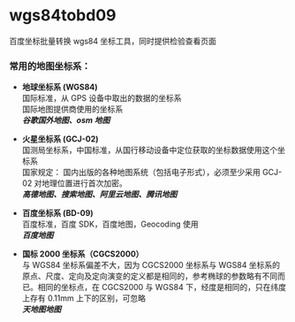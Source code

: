 # wgs84tobd09

百度坐标批量转换 wgs84 坐标工具，同时提供检验查看页面

### 常用的地图坐标系：

- **地球坐标系 (WGS84)**  
  国际标准，从 GPS 设备中取出的数据的坐标系   
  国际地图提供商使用的坐标系  
  **_谷歌国外地图、osm 地图_**

- **火星坐标系 (GCJ-02)**  
  国测局坐标系，中国标准，从国行移动设备中定位获取的坐标数据使用这个坐标系   
  国家规定： 国内出版的各种地图系统（包括电子形式），必须至少采用 GCJ-02 对地理位置进行首次加密。   
  **_高德地图、搜索地图、阿里云地图、腾讯地图_**

- **百度坐标系 (BD-09)**  
  百度标准，百度 SDK，百度地图，Geocoding 使用   
  **_百度地图_**

- **国标 2000 坐标系（CGCS2000）**  
  与 WGS84 坐标系偏差不大，因为 CGCS2000 坐标系与 WGS84 坐标系的原点、尺度、定向及定向演变的定义都是相同的，参考椭球的参数略有不同而已。相同的坐标点，在 CGCS2000 与 WGS84 下，经度是相同的，只在纬度上存有 0.11mm 上下的区别，可忽略   
  **_天地图地图_**
